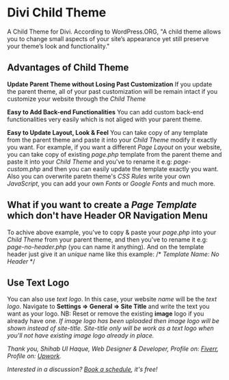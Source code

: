# Divi Child Theme

A Child Theme for Divi. According to WordPress.ORG, "A child theme allows you to change small aspects of your site’s appearance yet still preserve your theme’s look and functionality."

## Advantages of Child Theme

**Update Parent Theme without Losing Past Customization**
If you update the parent theme, all of your past customization will be remain intact if you customize your website through the *Child Theme*

**Easy to Add Back-end Functionalities**
You can add custom back-end functionalities very easily which is not aliged with your parent theme.

**Easy to Update Layout, Look & Feel**
You can take copy of any template from the parent theme and paste it into your *Child Theme* modify it exactly you want. For example, if you want a different *Page Layout* on your website, you can take copy of existing *page.php* template from the parent theme and paste it into your *Child Theme* and you've to rename it e.g: *page-custom.php* and then you can easily update the template exactly you want. Also you can overwrite paretn theme's *CSS Rules* write your own *JavaScript*, you can add your own *Fonts* or *Google Fonts* and much more.

## What if you want to create a *Page Template* which don't have Header OR Navigation Menu
To achive above example, you've to copy & paste your *page.php* into your *Child Theme* from your parent theme, and then you've to rename it e.g: *page-no-header.php* (you can name it anything). And on the template header just give it an *unique* name like this example:
/\*
 *Template Name: No Header*
 \*/

## Use Text Logo
You can also use *text logo*. In this case, your website *name* will be the *text logo*. Navigate to **Settings => General => Site Title** and write the text you want as your logo.
NB: Reset or remove the existing **image** logo if you already have one.
*If image logo has been uploaded then image logo will be shown instead of site-title. Site-title only will be work as a text logo when you'll not have existing image logo already in place.*


*Thank you,
Shihab Ul Haque,
Web Designer & Developer,
Profile on: [Fiverr](https://www.fiverr.com/shihabiiuc),
Profile on: [Upwork](https://www.upwork.com/freelancers/~01a9f777bf29c61bb1).*

*Interested in a discussion? [Book a schedule](https://calendly.com/shihabdinajpur/client-meeting/), it's free!*